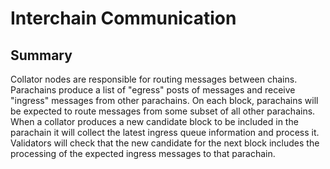 # Interchain Communication

## Summary

Collator nodes are responsible for routing messages between chains. Parachains produce a list of "egress" posts of messages and receive "ingress" messages from other parachains. On each block, parachains will be expected to route messages from some subset of all other parachains. When a collator produces a new candidate block to be included in the parachain it will collect the latest ingress queue information and process it. Validators will check that the new candidate for the next block includes the processing of the expected ingress messages to that parachain.

